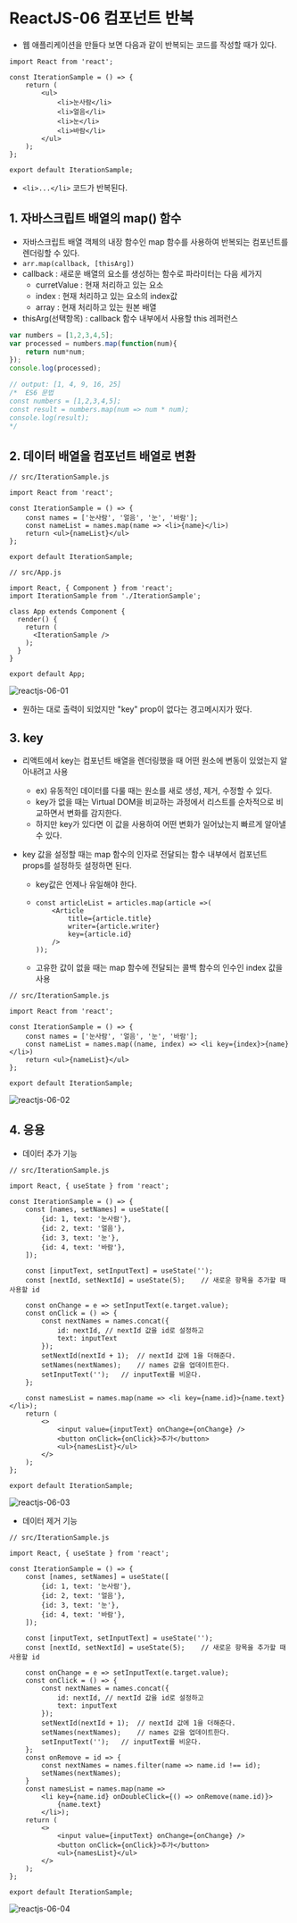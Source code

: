 # ReactJS-06 컴포넌트 반복

- 웹 애플리케이션을 만들다 보면 다음과 같이 반복되는 코드를 작성할 때가 있다.

```react
import React from 'react';

const IterationSample = () => {
    return (
    	<ul>
        	<li>눈사람</li>
            <li>얼음</li>
            <li>눈</li>
            <li>바람</li>
        </ul>
    );
};

export default IterationSample;
```

- `<li>...</li>` 코드가 반복된다.



## 1. 자바스크립트 배열의 map() 함수

- 자바스크립트 배열 객체의 내장 함수인 map 함수를 사용하여 반복되는 컴포넌트를 렌더링할 수 있다.
- `arr.map(callback, [thisArg])`
- callback : 새로운 배열의 요소를 생성하는 함수로 파라미터는 다음 세가지
  - curretValue : 현재 처리하고 있는 요소
  - index : 현재 처리하고 있는 요소의 index값
  - array : 현재 처리하고 있는 원본 배열
- thisArg(선택항목) : callback 함수 내부에서 사용할 this 레퍼런스

```javascript
var numbers = [1,2,3,4,5];
var processed = numbers.map(function(num){
    return num*num;
});
console.log(processed);

// output: [1, 4, 9, 16, 25]
/*	ES6 문법
const numbers = [1,2,3,4,5];
const result = numbers.map(num => num * num);
console.log(result);
*/
```



## 2. 데이터 배열을 컴포넌트 배열로 변환

```react
// src/IterationSample.js

import React from 'react';

const IterationSample = () => {
    const names = ['눈사람', '얼음', '눈', '바람'];
    const nameList = names.map(name => <li>{name}</li>)
    return <ul>{nameList}</ul>
};

export default IterationSample;
```

```react
// src/App.js

import React, { Component } from 'react';
import IterationSample from './IterationSample';

class App extends Component {
  render() {
    return (
      <IterationSample />
    );
  }
}

export default App;
```

![reactjs-06-01](md-images/reactjs-06-01.JPG)

- 원하는 대로 출력이 되었지만 "key" prop이 없다는 경고메시지가 떴다.



## 3. key

- 리액트에서 key는 컴포넌트 배열을 렌더링했을 때 어떤 원소에 변동이 있었는지 알아내려고 사용

  - ex) 유동적인 데이터를 다룰 때는 원소를 새로 생성, 제거, 수정할 수 있다. 
  - key가 없을 때는 Virtual DOM을 비교하는 과정에서 리스트를 순차적으로 비교하면서 변화를 감지한다.
  - 하지만 key가 있다면 이 값을 사용하여 어떤 변화가 일어났는지 빠르게 알아낼 수 있다.

- key 값을 설정할 때는 map 함수의 인자로 전달되는 함수 내부에서 컴포넌트 props를 설정하듯 설정하면 된다.

  - key값은 언제나 유일해야 한다.

  - ```react
    const articleList = articles.map(article =>(
    	<Article 
        	title={article.title}
            writer={article.writer}
            key={article.id}
        />
    ));
    ```

  - 고유한 값이 없을 때는 map 함수에 전달되는 콜백 함수의 인수인 index 값을 사용

```react
// src/IterationSample.js

import React from 'react';

const IterationSample = () => {
    const names = ['눈사람', '얼음', '눈', '바람'];
    const nameList = names.map((name, index) => <li key={index}>{name}</li>)
    return <ul>{nameList}</ul>
};

export default IterationSample;
```

![reactjs-06-02](md-images/reactjs-06-02.JPG)



## 4. 응용

- 데이터 추가 기능

```react
// src/IterationSample.js

import React, { useState } from 'react';

const IterationSample = () => {
    const [names, setNames] = useState([
        {id: 1, text: '눈사람'},
        {id: 2, text: '얼음'},
        {id: 3, text: '눈'},
        {id: 4, text: '바람'},
    ]);

    const [inputText, setInputText] = useState('');
    const [nextId, setNextId] = useState(5);    // 새로운 항목을 추가할 때 사용할 id

    const onChange = e => setInputText(e.target.value);
    const onClick = () => {
        const nextNames = names.concat({
            id: nextId, // nextId 값을 id로 설정하고
            text: inputText
        });
        setNextId(nextId + 1);  // nextId 값에 1을 더해준다.
        setNames(nextNames);    // names 값을 업데이트한다.
        setInputText('');   // inputText를 비운다.
    };

    const namesList = names.map(name => <li key={name.id}>{name.text}</li>);
    return (
        <>
            <input value={inputText} onChange={onChange} />
            <button onClick={onClick}>추가</button>
            <ul>{namesList}</ul>
        </>
    );
};

export default IterationSample;
```

![reactjs-06-03](md-images/reactjs-06-03.JPG)



- 데이터 제거 기능

```react
// src/IterationSample.js

import React, { useState } from 'react';

const IterationSample = () => {
    const [names, setNames] = useState([
        {id: 1, text: '눈사람'},
        {id: 2, text: '얼음'},
        {id: 3, text: '눈'},
        {id: 4, text: '바람'},
    ]);

    const [inputText, setInputText] = useState('');
    const [nextId, setNextId] = useState(5);    // 새로운 항목을 추가할 때 사용할 id

    const onChange = e => setInputText(e.target.value);
    const onClick = () => {
        const nextNames = names.concat({
            id: nextId, // nextId 값을 id로 설정하고
            text: inputText
        });
        setNextId(nextId + 1);  // nextId 값에 1을 더해준다.
        setNames(nextNames);    // names 값을 업데이트한다.
        setInputText('');   // inputText를 비운다.
    };
    const onRemove = id => {
        const nextNames = names.filter(name => name.id !== id);
        setNames(nextNames);
    }
    const namesList = names.map(name => 
        <li key={name.id} onDoubleClick={() => onRemove(name.id)}>
            {name.text}
        </li>);
    return (
        <>
            <input value={inputText} onChange={onChange} />
            <button onClick={onClick}>추가</button>
            <ul>{namesList}</ul>
        </>
    );
};

export default IterationSample;
```

![reactjs-06-04](md-images/reactjs-06-04.JPG)